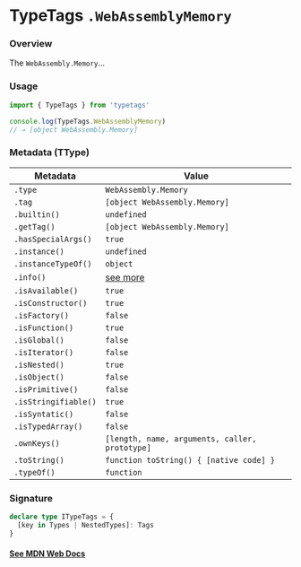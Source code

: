 # TypeTags `.WebAssemblyMemory`

### Overview

The `WebAssembly.Memory`...

### Usage

```js
import { TypeTags } from 'typetags'

console.log(TypeTags.WebAssemblyMemory)
// → [object WebAssembly.Memory]
```

### Metadata (TType)

| Metadata             | Value                                          |
| -------------------- | ---------------------------------------------- |
| `.type`              | `WebAssembly.Memory`                           |
| `.tag`               | `[object WebAssembly.Memory]`                  |
| `.builtin()`         | `undefined`                                    |
| `.getTag()`          | `[object WebAssembly.Memory]`                  |
| `.hasSpecialArgs()`  | `true`                                         |
| `.instance()`        | `undefined`                                    |
| `.instanceTypeOf()`  | `object`                                       |
| `.info()`            | [see more]()                                   |
| `.isAvailable()`     | `true`                                         |
| `.isConstructor()`   | `true`                                         |
| `.isFactory()`       | `false`                                        |
| `.isFunction()`      | `true`                                         |
| `.isGlobal()`        | `false`                                        |
| `.isIterator()`      | `false`                                        |
| `.isNested()`        | `true`                                         |
| `.isObject()`        | `false`                                        |
| `.isPrimitive()`     | `false`                                        |
| `.isStringifiable()` | `true`                                         |
| `.isSyntatic()`      | `false`                                        |
| `.isTypedArray()`    | `false`                                        |
| `.ownKeys()`         | `[length, name, arguments, caller, prototype]` |
| `.toString()`        | `function toString() { [native code] }`        |
| `.typeOf()`          | `function`                                     |

### Signature

```ts
declare type ITypeTags = {
  [key in Types | NestedTypes]: Tags
}
```

#### [See MDN Web Docs](https://developer.mozilla.org/en-US/docs/Web/API/AbortController)
